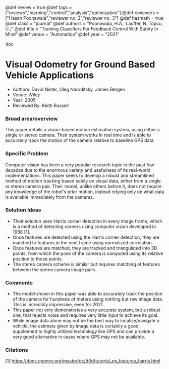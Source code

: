 
@def review = true
@def tags = ["reviews","learning","control","analysis","optimization"]
@def reviewers = ["Hasan Poonawala","reviewer no. 2","reviewer no. 3"]
@def hasmath = true
@def class = "journal"
@def authors = "Poonawala, H.A.; Lauffer, N.;Topcu, U.;"
@def title = "Training Classifiers For Feedback Control With Safety In Mind"
@def venue = "Automatica"
@def year = "2021"

\toc


# Visual Odometry for Ground Based Vehicle Applications
* Authors: David Nister, Oleg Naroditsky, James Bergen
* Venue: Wiley
* Year: 2005
* Reviewed By: Keith Russell



### Broad area/overview
This paper details a vision-based motion estimation system, using either a single or stereo camera.  Their system works in real time and is able to accurately track the motion of the camera relative to baseline GPS data.

### Specific Problem
Computer vision has been a very popular research topic in the past few decades due to the enormous variety and usefulness of its real-world implementations.  This paper seeks to develop a robust and streamlined method of motion tracking based solely on visual data, either from a single or stereo camera pair.  Their model, unlike others before it, does not require any knowledge of the robot's prior motion, instead relying only on what data is available immediately from the cameras.

### Solution Ideas
* Their solution uses Harris corner detection in every image frame, which is a method of detecting corners using computer vision developed in 1988 [1].  
* Once features are detected using the Harris corner detection, they are matched to features in the next frame using normalized correlation.
* Once features are matched, they are tracked and triangulated into 3D points, from which the pose of the camera is computed using its relative position to those points.
* The stereo camera scheme is similar but requires matching of features between the stereo camera image pairs.

### Comments
* The model shown in this paper was able to accurately track the position of the camera for hundreds of meters using nothing but raw image data.  This is incredibly impressive, even for 2021.
* This paper not only demonstrates a very accurate system, but a robust one, that rejects noise and requires very little input to achieve its goal.
* While image data alone may not be the best way to localize/navigate a vehicle, the estimate given by image data is certainly a good supplement to highly utilized technology like GPS and can provide a very good alternative in cases where GPS may not be available.

### Citations

[1] https://docs.opencv.org/master/dc/d0d/tutorial_py_features_harris.html
